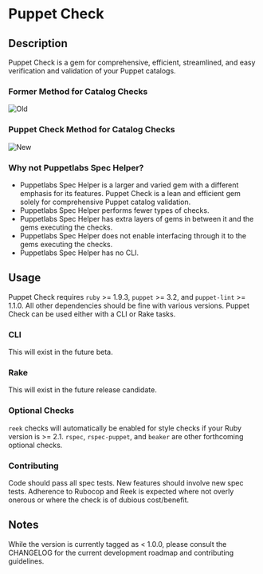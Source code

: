 # Puppet Check

## Description
Puppet Check is a gem for comprehensive, efficient, streamlined, and easy verification and validation of your Puppet catalogs.

### Former Method for Catalog Checks
![Old](https://raw.githubusercontent.com/mschuchard/puppet-check/master/puppetcheck_old.png)

### Puppet Check Method for Catalog Checks
![New](https://raw.githubusercontent.com/mschuchard/puppet-check/master/puppetcheck_new.png)

### Why not Puppetlabs Spec Helper?
- Puppetlabs Spec Helper is a larger and varied gem with a different emphasis for its features.  Puppet Check is a lean and efficient gem solely for comprehensive Puppet catalog validation.
- Puppetlabs Spec Helper performs fewer types of checks.
- Puppetlabs Spec Helper has extra layers of gems in between it and the gems executing the checks.
- Puppetlabs Spec Helper does not enable interfacing through it to the gems executing the checks.
- Puppetlabs Spec Helper has no CLI.

## Usage
Puppet Check requires `ruby` >= 1.9.3, `puppet` >= 3.2, and `puppet-lint` >= 1.1.0. All other dependencies should be fine with various versions. Puppet Check can be used either with a CLI or Rake tasks.

### CLI
This will exist in the future beta.

### Rake
This will exist in the future release candidate.

### Optional Checks
`reek` checks will automatically be enabled for style checks if your Ruby version is >= 2.1. `rspec`, `rspec-puppet`, and `beaker` are other forthcoming optional checks.

### Contributing

Code should pass all spec tests. New features should involve new spec tests. Adherence to Rubocop and Reek is expected where not overly onerous or where the check is of dubious cost/benefit.

## Notes
While the version is currently tagged as < 1.0.0, please consult the CHANGELOG for the current development roadmap and contributing guidelines.
